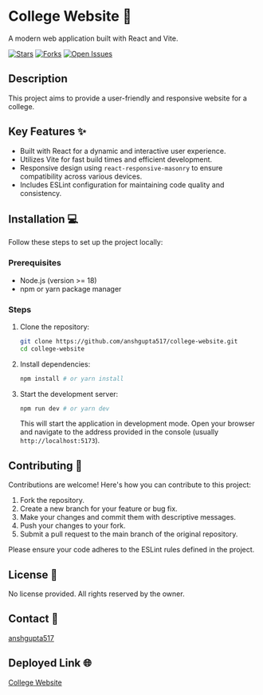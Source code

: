 
# College Website 🏫

A modern web application built with React and Vite.

[![Stars](https://img.shields.io/github/stars/anshgupta517/college-website?style=social)](https://github.com/anshgupta517/college-website)
[![Forks](https://img.shields.io/github/forks/anshgupta517/college-website?style=social)](https://github.com/anshgupta517/college-website)
[![Open Issues](https://img.shields.io/github/issues/anshgupta517/college-website)](https://github.com/anshgupta517/college-website/issues)

## Description

This project aims to provide a user-friendly and responsive website for a college.

## Key Features ✨

*   Built with React for a dynamic and interactive user experience.
*   Utilizes Vite for fast build times and efficient development.
*   Responsive design using `react-responsive-masonry` to ensure compatibility across various devices.
*   Includes ESLint configuration for maintaining code quality and consistency.

## Installation 💻

Follow these steps to set up the project locally:

### Prerequisites

*   Node.js (version >= 18)
*   npm or yarn package manager

### Steps

1.  Clone the repository:

    ```bash
    git clone https://github.com/anshgupta517/college-website.git
    cd college-website
    ```

2.  Install dependencies:

    ```bash
    npm install # or yarn install
    ```

3.  Start the development server:

    ```bash
    npm run dev # or yarn dev
    ```

    This will start the application in development mode. Open your browser and navigate to the address provided in the console (usually `http://localhost:5173`).

## Contributing 🤝

Contributions are welcome! Here's how you can contribute to this project:

1.  Fork the repository.
2.  Create a new branch for your feature or bug fix.
3.  Make your changes and commit them with descriptive messages.
4.  Push your changes to your fork.
5.  Submit a pull request to the main branch of the original repository.

Please ensure your code adheres to the ESLint rules defined in the project.

## License 📝

No license provided. All rights reserved by the owner.

## Contact 📧

[anshgupta517](https://github.com/anshgupta517)

## Deployed Link 🌐

[College Website](https://college-website-ivory-xi.vercel.app/)
```
